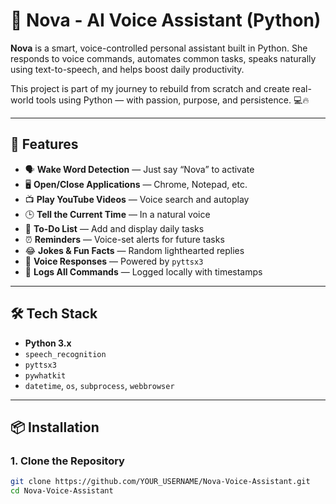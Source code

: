 # 🌟 Nova - AI Voice Assistant (Python)

**Nova** is a smart, voice-controlled personal assistant built in Python. She responds to voice commands, automates common tasks, speaks naturally using text-to-speech, and helps boost daily productivity.

This project is part of my journey to rebuild from scratch and create real-world tools using Python — with passion, purpose, and persistence. 💻🔥

---

## 🚀 Features

- 🗣️ **Wake Word Detection** — Just say “Nova” to activate
- 🖥️ **Open/Close Applications** — Chrome, Notepad, etc.
- 📺 **Play YouTube Videos** — Voice search and autoplay
- 🕒 **Tell the Current Time** — In a natural voice
- 📝 **To-Do List** — Add and display daily tasks
- ⏰ **Reminders** — Voice-set alerts for future tasks
- 😂 **Jokes & Fun Facts** — Random lighthearted replies
- 🧠 **Voice Responses** — Powered by `pyttsx3`
- 📁 **Logs All Commands** — Logged locally with timestamps

---

## 🛠️ Tech Stack

- **Python 3.x**
- `speech_recognition`
- `pyttsx3`
- `pywhatkit`
- `datetime`, `os`, `subprocess`, `webbrowser`

---

## 📦 Installation

### 1. Clone the Repository

```bash
git clone https://github.com/YOUR_USERNAME/Nova-Voice-Assistant.git
cd Nova-Voice-Assistant
